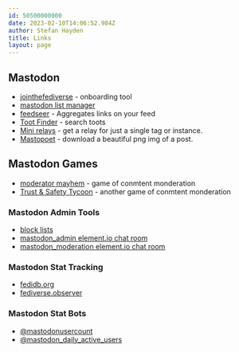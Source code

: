 ```yaml
---
id: 50500000000
date: 2023-02-10T14:06:52.984Z
author: Stefan Hayden
title: Links
layout: page
---
```


## Mastodon
- [jointhefediverse](https://jointhefediverse.net/) - onboarding tool
- [mastodon list manager](https://www.mastodonlistmanager.org)
- [feedseer](https://news.feedseer.com/) - Aggregates links on your feed
- [Toot Finder](https://tootfinder.ch) - search toots
- [Mini relays](https://relay.fedi.buzz/) - get a relay for just a single tag or instance.
- [Mastopoet](https://mastopoet.ohjelmoi.fi/) - download a beautiful png img of a post.

## Mastodon Games
- [moderator mayhem](https://moderatormayhem.engine.is/) - game of conmtent monderation
- [Trust & Safety Tycoon](https://trustandsafety.fun/) - another game of conmtent monderation

### Mastodon Admin Tools
- [block lists](https://writer.oliphant.social/oliphant/the-oliphant-social-blocklist)
- [mastodon_admin element.io chat room](https://app.element.io/#/room/#mastodon_admin:matrix.org)
- [mastodon_moderation element.io chat room](https://app.element.io/#/room/#mastodon_moderation:matrix.org)


### Mastodon Stat Tracking
- [fedidb.org](https://fedidb.org/)
- [fediverse.observer](https://fediverse.observer/stats)

### Mastodon Stat Bots
- [@mastodonusercount](https://bitcoinhackers.org/@mastodonusercount/109840801177158271)
- [@mastodon_daily_active_users](https://botsin.space/@mastodon_daily_active_users)
